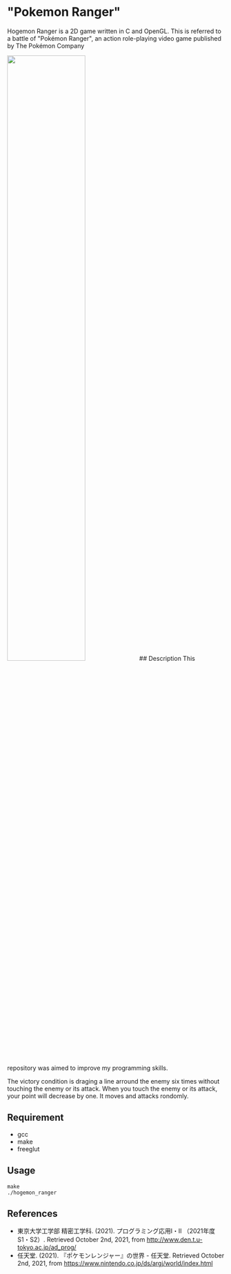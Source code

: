 # "Pokemon Ranger"
Hogemon Ranger is a 2D game written in C and OpenGL. 
This is referred to a battle of "Pokémon Ranger", an action role-playing video game published by The Pokémon Company
  
<img src="https://user-images.githubusercontent.com/88654010/135710125-4b3bc38e-d64f-4d10-810e-bf7253e23388.gif" width="60%">
## Description
This repository was aimed to improve my programming skills.

The victory condition is draging a line arround the enemy six times without touching the enemy or its attack. When you touch the enemy or its attack, your point will decrease by one. It moves and attacks rondomly.

## Requirement
- gcc
- make
- freeglut

## Usage
```
make
./hogemon_ranger
```

## References
- 東京大学工学部 精密工学科. (2021). プログラミング応用Ⅰ・Ⅱ （2021年度 S1・S2）. Retrieved October 2nd, 2021, from http://www.den.t.u-tokyo.ac.jp/ad_prog/
- 任天堂. (2021). 『ポケモンレンジャー』の世界 - 任天堂. Retrieved October 2nd, 2021, from https://www.nintendo.co.jp/ds/argj/world/index.html

